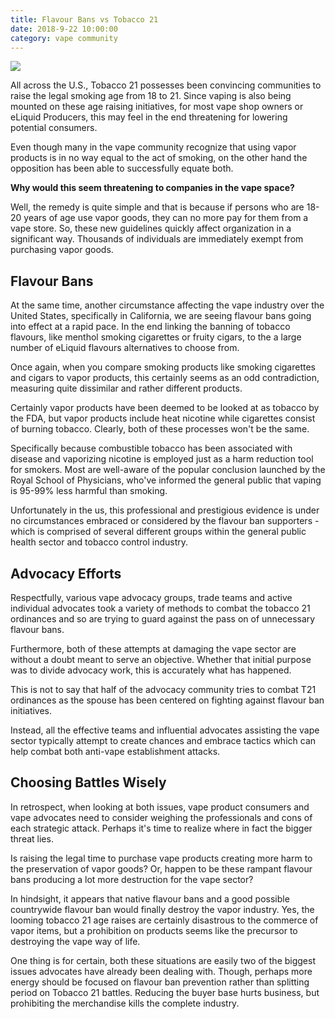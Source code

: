 ```yaml
---
title: Flavour Bans vs Tobacco 21
date: 2018-9-22 10:00:00
category: vape community
---
```


![](/img/3.jpg)

All across the U.S., Tobacco 21 possesses been convincing communities to raise the legal smoking age from 18 to 21. Since vaping is also being mounted on these age raising initiatives, for most vape shop owners or eLiquid Producers, this may feel in the end threatening for lowering potential consumers.

Even though many in the vape community recognize that using vapor products is in no way equal to the act of smoking, on the other hand the opposition has been able to successfully equate both.

<!-- more -->

__Why would this seem threatening to companies in the vape space?__

Well, the remedy is quite simple and that is because if persons who are 18-20 years of age use vapor goods, they can no more pay for them from a vape store. So, these new guidelines quickly affect organization in a significant way. Thousands of individuals are immediately exempt from purchasing vapor goods.

## Flavour Bans

At the same time, another circumstance affecting the vape industry over the United States, specifically in California, we are seeing flavour bans going into effect at a rapid pace. In the end linking the banning of tobacco flavours, like menthol smoking cigarettes or fruity cigars, to the a large number of eLiquid flavours alternatives to choose from.

Once again, when you compare smoking products like smoking cigarettes and cigars to vapor products, this certainly seems as an odd contradiction, measuring quite dissimilar and rather different products.

Certainly vapor products have been deemed to be looked at as tobacco by the FDA, but vapor products include heat nicotine while cigarettes consist of burning tobacco. Clearly, both of these processes won't be the same.

Specifically because combustible tobacco has been associated with disease and vaporizing nicotine is employed just as a harm reduction tool for smokers. Most are well-aware of the popular conclusion launched by the Royal School of Physicians, who've informed the general public that vaping is 95-99% less harmful than smoking.

Unfortunately in the us, this professional and prestigious evidence is under no circumstances embraced or considered by the flavour ban supporters - which is comprised of several different groups within the general public health sector and tobacco control industry.

## Advocacy Efforts

Respectfully, various vape advocacy groups, trade teams and active individual advocates took a variety of methods to combat the tobacco 21 ordinances and so are trying to guard against the pass on of unnecessary flavour bans.

Furthermore, both of these attempts at damaging the vape sector are without a doubt meant to serve an objective. Whether that initial purpose was to divide advocacy work, this is accurately what has happened.

This is not to say that half of the advocacy community tries to combat T21 ordinances as the spouse has been centered on fighting against flavour ban initiatives.

Instead, all the effective teams and influential advocates assisting the vape sector typically attempt to create chances and embrace tactics which can help combat both anti-vape establishment attacks.

## Choosing Battles Wisely

In retrospect, when looking at both issues, vape product consumers and vape advocates need to consider weighing the professionals and cons of each strategic attack. Perhaps it's time to realize where in fact the bigger threat lies.

Is raising the legal time to purchase vape products creating more harm to the preservation of vapor goods? Or, happen to be these rampant flavour bans producing a lot more destruction for the vape sector?

In hindsight, it appears that native flavour bans and a good possible countrywide flavour ban would finally destroy the vapor industry. Yes, the looming tobacco 21 age raises are certainly disastrous to the commerce of vapor items, but a prohibition on products seems like the precursor to destroying the vape way of life.

One thing is for certain, both these situations are easily two of the biggest issues advocates have already been dealing with. Though, perhaps more energy should be focused on  flavour ban prevention rather than splitting period on Tobacco 21 battles. Reducing the buyer base hurts business, but prohibiting the merchandise kills the complete industry.
